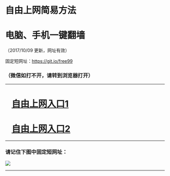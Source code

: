 ﻿# 自由上网简易方法

# 电脑、手机一键翻墙

（2017/10/09 更新，网址有效）

固定短网址：https://git.io/free99

### （微信如打不开，请转到浏览器打开）


***





# &nbsp;&nbsp; <a href="http://ft897913465.fwq-tz-1001.info/fwqtz01.html?t=100900125571 " target="_blank">自由上网入口1</a>
# &nbsp;&nbsp; <a href="http://ft2800829412.fwq-tz-1002.info/fwqtz02.html?t=100900122359 " target="_blank">自由上网入口2</a>
***

### 请记住下图中固定短网址：

<img src="https://s3-us-west-2.amazonaws.com/fwq-1001/yjfq-20170905okok.png" /> 


***

